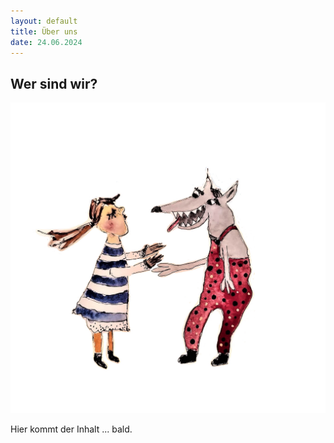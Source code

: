```yaml
---
layout: default
title: Über uns
date: 24.06.2024
---
```


## Wer sind wir?

<span class="image main"><img src="images/Vereinsbild.jpg" alt="" /></span>

Hier kommt der Inhalt ... bald.
